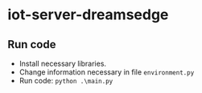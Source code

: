 # iot-server-dreamsedge

## Run code

- Install necessary libraries.
- Change information necessary in file `environment.py`
- Run code: `python .\main.py`
